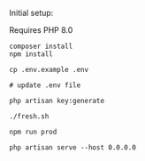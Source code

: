 Initial setup:

Requires PHP 8.0

```
composer install
npm install

cp .env.example .env

# update .env file

php artisan key:generate

./fresh.sh

npm run prod

php artisan serve --host 0.0.0.0
```
